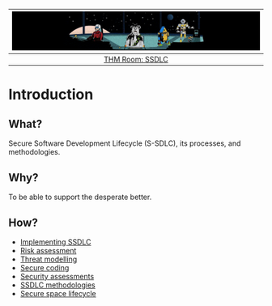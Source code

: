 | ![Introduction to DevSecOps](../../_static/images/introductiontodevsecops.png)
|:--:|
| [THM Room: SSDLC](https://tryhackme.com/room/securesdlc) |

# Introduction

## What?

Secure Software Development Lifecycle (S-SDLC), its processes, and methodologies.

## Why?

To be able to support the desperate better.

## How?

* [Implementing SSDLC](implement.md)
* [Risk assessment](risk-assess.md)
* [Threat modelling](threat-model.md)
* [Secure coding](coding.md)
* [Security assessments](sec-assess.md)
* [SSDLC methodologies](methodologies.md)
* [Secure space lifecycle](space.md)



